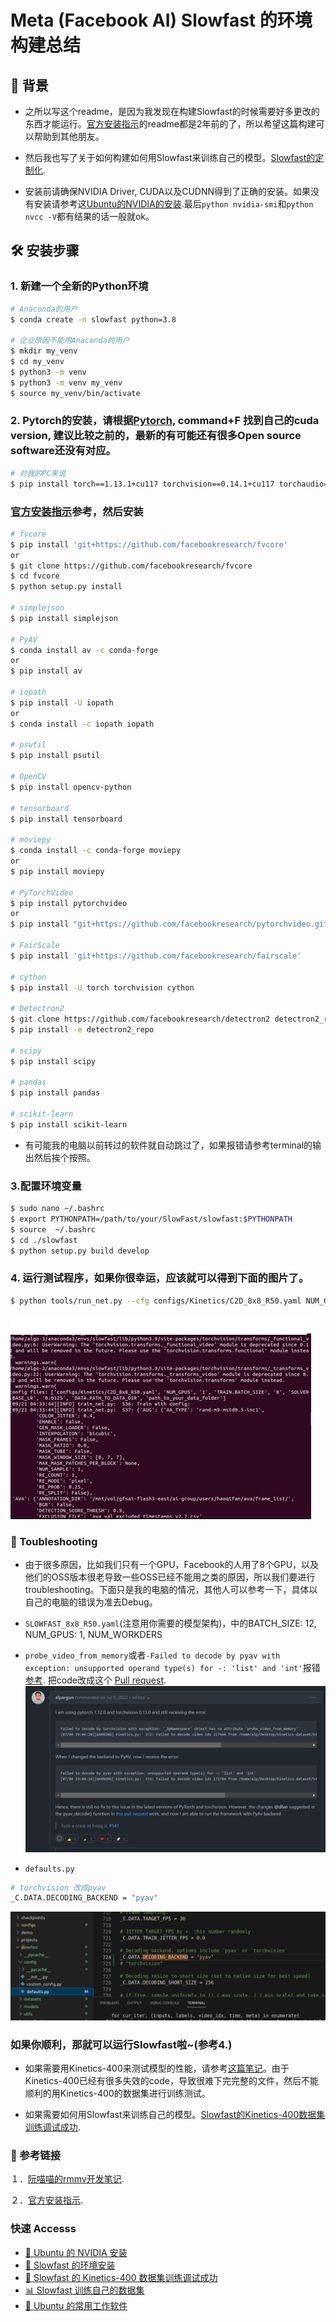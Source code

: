 # Meta (Facebook AI) Slowfast 的环境构建总结
## 🚀 背景
- 之所以写这个readme，是因为我发现在构建Slowfast的时候需要好多更改的东西才能运行。[官方​安装指示](https://github.com/facebookresearch/SlowFast/blob/main/INSTALL.md)的readme都是2年前的了，所以希望这篇构建可以帮助到其他朋友。

- 然后我也写了关于如何构建如何用Slowfast来训练自己的模型。[Slowfast的定制化​](./Train_your_ownDataset_Slowfast.md).

- 安装前请确保NVIDIA Driver, CUDA以及CUDNN得到了正确的安装。如果没有安装请参考这[Ubuntu的NVIDIA的安装​](https://github.com/Leozyc-waseda/TechMemoirsOfLeo/blob/main/Ubuntu_NVIDIA_CUDA_INSTALL.md).最后```python nvidia-smi```和```python nvcc -V```都有结果的话一般就ok。

## 🛠 安装步骤
### 1. 新建一个全新的Python环境
```bash
# Anaconda的用户
$ conda create -n slowfast python=3.8

# 企业原因不能用Anaconda的用户
$ mkdir my_venv​
$ cd my_venv​
$ python3 -m venv​
$ python3 -m venv my_venv​
$ source my_venv/bin/activate​
```

### 2. Pytorch的安装，请根据[Pytorch​](https://pytorch.org/get-started/previous-versions/), command+F 找到自己的cuda version, 建议比较之前的，最新的有可能还有很多Open source software还没有对应。
```bash 
# 对我的PC来说
$ pip install torch==1.13.1+cu117 torchvision==0.14.1+cu117 torchaudio==0.13.1 --extra-index-url https://download.pytorch.org/whl/cu117
```
### [官方​安装指示](https://github.com/facebookresearch/SlowFast/blob/main/INSTALL.md)参考，然后安装
```bash
# fvcore
$ pip install 'git+https://github.com/facebookresearch/fvcore'
or
$ git clone https://github.com/facebookresearch/fvcore
$ cd fvcore
$ python setup.py install

# simplejson
$ pip install simplejson

# PyAV
$ conda install av -c conda-forge
or
$ pip install av

# iopath
$ pip install -U iopath 
or 
$ conda install -c iopath iopath

# psutil
$ pip install psutil

# OpenCV
$ pip install opencv-python

# tensorboard
$ pip install tensorboard

# moviepy
$ conda install -c conda-forge moviepy 
or 
$ pip install moviepy

# PyTorchVideo
$ pip install pytorchvideo
or
$ pip install "git+https://github.com/facebookresearch/pytorchvideo.git"

# FairScale
$ pip install 'git+https://github.com/facebookresearch/fairscale'

# cython
$ pip install -U torch torchvision cython

# Detectron2
$ git clone https://github.com/facebookresearch/detectron2 detectron2_repo
$ pip install -e detectron2_repo

# scipy
$ pip install scipy

# pandas    
$ pip install pandas

# scikit-learn   
$ pip install scikit-learn
```
- 有可能我的电脑以前转过的软件就自动跳过了，如果报错请参考terminal的输出然后挨个按照。

### 3.配置环境变量
```bash
$ sudo nano ~/.bashrc
$ export PYTHONPATH=/path/to/your/SlowFast/slowfast:$PYTHONPATH
$ source  ~/.bashrc
$ cd ./slowfast
$ python setup.py build develop

```

### 4. 运行测试程序，如果你很幸运，应该就可以得到下面的图片了。
```bash
$ python tools/run_net.py --cfg configs/Kinetics/C2D_8x8_R50.yaml NUM_GPUS 1 TRAIN.BATCH_SIZE 8 SOLVER.BASE_LR 0.0125 DATA.PATH_TO_DATA_DIR path_to_your_data_folder
```
![install_OK_picture](./picture/picture_for_install/install_OK_picture.png)


### 🚧 Toubleshooting

- 由于很多原因，比如我们只有一个GPU，Facebook的人用了8个GPU，以及他们的OSS版本很老导致一些OSS已经不能用之类的原因，所以我们要进行troubleshooting。下面只是我的电脑的情况，其他人可以参考一下，具体以自己的电脑的错误为准去Debug。

- ```SLOWFAST_8x8_R50.yaml```(注意用你需要的模型架构)，中的BATCH_SIZE: 12, NUM_GPUS: 1, NUM_WORKDERS

- ```probe_video_from_memory```或者```-Failed to decode by pyav with exception: unsupported operand type(s) for -: 'list' and 'int'```报错
[参考​](https://github.com/facebookresearch/SlowFast/issues/181#issuecomment-1179203872). 把code改成这个 [Pull request​](https://github.com/facebookresearch/SlowFast/pull/541/files).
![install_OK_picture](./picture/picture_for_install/probe_video_from_memory.png)

- ```defaults.py```
```bash
# torchvision 改成pyav
_C.DATA.DECODING_BACKEND = "pyav"
```
![pyav](./picture/picture_for_install/pyav.png)

### 如果你顺利，那就可以运行Slowfast啦~(参考4.)
- 如果需要用Kinetics-400来测试模型的性能，请参考[这篇笔记​](https://github.com/facebookresearch/SlowFast/pull/541/files)。由于Kinetics-400已经有很多失效的code，导致很难下完完整的文件，然后不能顺利的用Kinetics-400的数据集进行训练测试。

- 如果需要如何用Slowfast来训练自己的模型。[Slowfast的Kinetics-400数据集训练调试成功​](..).

### 🔗 参考链接


１．[阮喵喵的rmmv开发笔记​](https://www.ruan-cat.com/ruan-cat-own-notes/python/SlowFast/SlowFast.html).​

２．[官方​安装指示](https://github.com/facebookresearch/SlowFast/blob/main/INSTALL.md).​

### 快速 Accesss
- [🐧 Ubuntu 的 NVIDIA 安装](https://github.com/Leozyc-waseda/TechMemoirsOfLeo/blob/main/Ubuntu_NVIDIA_CUDA_INSTALL.md)
- [🚀 Slowfast 的环境安装](https://github.com/Leozyc-waseda/TechMemoirsOfLeo/blob/main/slowfast_install_2023_leo.md)
- [🎥 Slowfast 的 Kinetics-400 数据集训练调试成功](./Slowfast_kinetics-400.md)
- [📊 Slowfast 训练自己的数据集](./Train_your_ownDataset_Slowfast.md) 
- [💼 Ubuntu 的常用工作软件](./Ubuntu_Remote_Software.md) 

